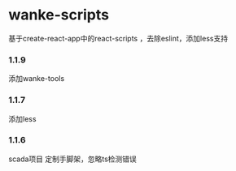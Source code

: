 # wanke-scripts

基于create-react-app中的react-scripts ，去除eslint，添加less支持
### 1.1.9
添加wanke-tools

### 1.1.7
添加less

### 1.1.6
scada项目 定制手脚架，忽略ts检测错误
